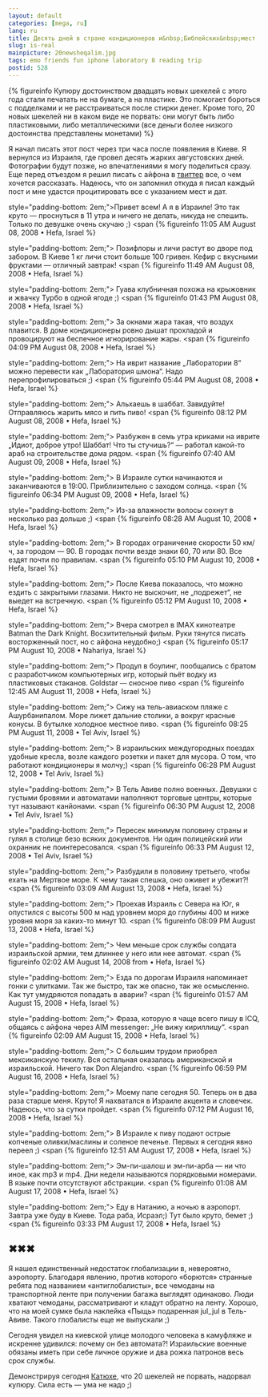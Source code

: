 ```yaml
---
layout: default
categories: [mega, ru]
lang: ru
title: Десять дней в стране кондиционеров и&nbsp;Библейских&nbsp;мест
slug: is-real
mainpicture: 20newsheqalim.jpg
tags: emo friends fun iphone laboratory 8 reading trip 
postid: 528
---
```




{% figureinfo Купюру достоинством двадцать новых шекелей с этого года стали печатать не на бумаге, а на пластике. Это помогает бороться с подделками и не расстраиваться после стирки денег. Кроме того, 20 новых шекелей ни в каком виде не порвать: они могут быть либо пластиковыми, либо металлическими (все деньги более низкого достоинства представлены монетами) %}



Я начал писать этот пост через три часа после появления в Киеве. Я вернулся из Израиля, где провел десять жарких августовских дней. Фотографии будут позже, но впечатлениями я могу поделиться сразу. Еще перед отъездом я решил писать с айфона в <a href="http://twitter.com/genn_org/">твиттер</a> все, о чем хочется рассказать. Надеюсь, что он запомнил откуда я писал каждый пост и мне удастся процитировать все с указанием мест и дат.
<!--more-->


style="padding-bottom: 2em;">Привет всем! А я в Израиле! Это так круто — проснуться в 11 утра и ничего не делать, никуда не спешить. Только по девушке очень скучаю ;)
<span 
{% figureinfo 11:05 AM August 08, 2008 • Hefa, Israel</span> %}


style="padding-bottom: 2em;">
Позифлоры и личи растут во дворе под забором. В Киеве 1 кг личи стоит больше 100 гривен. Кефир с вкусными фруктами — отличный завтрак!
<span 
{% figureinfo 11:49 AM August 08, 2008 • Hefa, Israel</span> %}


style="padding-bottom: 2em;"><span class="incut">
Гуава клубничная похожа на крыжовник и жвачку Турбо в одной ягоде ;)</span>
<span 
{% figureinfo 01:43 PM August 08, 2008 • Hefa, Israel</span> %}


style="padding-bottom: 2em;">
За окнами жара такая, что воздух плавится. В доме кондиционеры ровно дышат прохладой и провоцируют на беспечное игнорирование жары.
<span 
{% figureinfo 04:09 PM August 08, 2008 • Hefa, Israel</span> %}


style="padding-bottom: 2em;"><span class="incut">
На иврит название „Лаборатории 8“ можно перевести как „Лаборатория шмона“. Надо перепрофилироваться ;)</span>
<span 
{% figureinfo 05:44 PM August 08, 2008 • Hefa, Israel</span> %}


style="padding-bottom: 2em;">
Альхаешь в шаббат. Завидуйте! Отправляюсь жарить мясо и пить пиво! 
<span 
{% figureinfo 08:12 PM August 08, 2008 • Hefa, Israel</span> %}


style="padding-bottom: 2em;">
Разбужен в семь утра криками на иврите „Идиот, доброе утро! Шаббат! Что ты стучишь?“ — работал какой-то араб на строительстве дома рядом.
<span 
{% figureinfo 07:40 AM August 09, 2008 • Hefa, Israel</span> %}


style="padding-bottom: 2em;"><span class="incut">
В Израиле сутки начинаются и заканчиваются в 19:00. Приблизительно с заходом солнца.</span>
<span 
{% figureinfo 06:34 PM August 09, 2008 • Hefa, Israel</span> %}


style="padding-bottom: 2em;">
Из-за влажности волосы сохнут в несколько раз дольше ;) 
<span 
{% figureinfo 08:28 AM August 10, 2008 • Hefa, Israel</span> %}


style="padding-bottom: 2em;">
В городах ограничение скорости 50 км/ч, за городом — 90. В городах почти везде знаки 60, 70 или 80. Все ездят почти по правилам.
<span 
{% figureinfo 05:10 PM August 10, 2008 • Hefa, Israel</span> %}


style="padding-bottom: 2em;"><span class="incut">
После Киева показалось, что можно ездить с закрытыми глазами. Никто не выскочит, не „подрежет“, не выедет на встречную.</span>
<span 
{% figureinfo 05:12 PM August 10, 2008 • Hefa, Israel</span> %}


style="padding-bottom: 2em;">
Вчера смотрел в IMAX кинотеатре Batman the Dark Knight. Восхитительный фильм. Руки тянутся писать восторженный пост, но с айфона неудобно;)
<span 
{% figureinfo 05:17 PM August 10, 2008 • Nahariya, Israel</span> %}


style="padding-bottom: 2em;">
Продул в боулинг, пообщались с братом с разработчиком компьютерных игр, который пьёт водку из пластиковых стаканов. Goldstar — сносное пиво
<span 
{% figureinfo 12:45 AM August 11, 2008 • Hefa, Israel</span> %}


style="padding-bottom: 2em;">
Сижу на тель-авиаском пляже с Ашурбанипалом. Море лижет дальние столики, а вокруг красные конусы. В бутылке холодное местное пиво.
<span 
{% figureinfo 08:25 PM August 11, 2008 • Tel Aviv, Israel</span> %}


style="padding-bottom: 2em;">
В израильских междугородных поездах удобные кресла, возле каждого розетки и пакет для мусора. О том, что работают кондиционеры я молчу;)
<span 
{% figureinfo 06:28 PM August 12, 2008 • Tel Aviv, Israel</span> %}


style="padding-bottom: 2em;">
В Тель Авиве полно военных. Девушки с густыми бровями и автоматами наполняют торговые центры, которые тут называют канйонами.
<span 
{% figureinfo 06:30 PM August 12, 2008 • Tel Aviv, Israel</span> %}


style="padding-bottom: 2em;">
Пересек минимум половину страны и гулял в столице безо всяких документов. Ни один полицейский или охранник не поинтересовался.
<span 
{% figureinfo 06:33 PM August 12, 2008 • Tel Aviv, Israel</span> %}


style="padding-bottom: 2em;"><span class="incut">
Разбудили в половину третьего, чтобы ехать на Мертвое море. К чему такая спешка, оно оживет и убежит?!</span>
<span 
{% figureinfo 03:09 AM August 13, 2008 • Hefa, Israel</span> %}


style="padding-bottom: 2em;">
Проехав Израиль с Севера на Юг, я опустился с высоты 500 м над уровнем моря до глубины 400 м ниже уровня моря за каких-то минут 10.
<span 
{% figureinfo 08:09 PM August 13, 2008 • Hefa, Israel</span> %}


style="padding-bottom: 2em;"><span class="incut">
Чем меньше срок службы солдата израильской армии, тем длиннее у него или нее автомат.</span>
<span 
{% figureinfo 02:02 AM August 14, 2008 from • Hefa, Israel</span> %}


style="padding-bottom: 2em;">
Езда по дорогам Израиля напоминает гонки с улитками. Так же быстро, так же опасно, так же осмысленно. Как тут умудряются попадать в аварии?
<span 
{% figureinfo 01:57 AM August 15, 2008 • Hefa, Israel</span> %}


style="padding-bottom: 2em;">
Фраза, которую я чаще всего пишу в ICQ, общаясь с айфона через AIM messenger: „Не вижу кириллицу“.
<span 
{% figureinfo 02:09 AM August 15, 2008 • Hefa, Israel</span> %}


style="padding-bottom: 2em;">
С большим трудом приобрел мексиканскую текилу. Вся остальная оказалась американской и израильской. Ничего так Don Alejandro.
<span 
{% figureinfo 06:59 PM August 16, 2008 • Hefa, Israel</span> %}


style="padding-bottom: 2em;">
Моему папе сегодня 50. Теперь он в два раза старше меня. Круто! Я нахватался в Израиле акцента и словечек. Надеюсь, что за сутки пройдет.
<span 
{% figureinfo 07:12 PM August 16, 2008 • Hefa, Israel</span> %}


style="padding-bottom: 2em;">
В Израиле к пиву подают острые копченые оливки/маслины и соленое печенье. Первых я сегодня явно переел ;)
<span 
{% figureinfo 12:51 AM August 17, 2008 • Hefa, Israel</span> %}


style="padding-bottom: 2em;"><span class="incut">
Эм-пи-шалош и эм-пи-арба — ни что иное, как mp3 и mp4. Дни недели называются порядковыми номерами. В языке почти отсутствуют абстракции.</span>
<span 
{% figureinfo 01:08 AM August 17, 2008 • Hefa, Israel</span> %}


style="padding-bottom: 2em;">
Еду в Натанию, а ночью в аэропорт. Завтра уже буду в Киеве. Тода раба, Исраэл;) Тут было круто, бемет ;)
<span 
{% figureinfo 03:33 PM August 17, 2008 • Hefa, Israel</span> %}




## ✖✖✖

Я нашел единственный недостаток глобализации в, невероятно, аэропорту. Благодаря явлению, против которого «борются» странные ребята под названием «антиглобалисты», все чемоданы на транспортной ленте при получении багажа выглядят одинаково. Люди хватают чемоданы, рассматривают и кладут обратно на ленту. Хорошо, что на моей сумке была наклейка «Пыщь» подаренная jul_jul в Тель-Авиве. Такого глобалисты еще не выпускали ;)

Сегодня увидел на киевской улице молодого человека в камуфляже и искренне удивился: почему он без автомата?! Израильские военные обязаны иметь при себе личное оружие и два рожка патронов весь срок службы.

Демонстрируя сегодня <a href="http://do-po-moglo.livejournal.com/">Катюхе</a>, что 20 шекелей не порвать, надорвал купюру. Сила есть — ума не надо ;)
